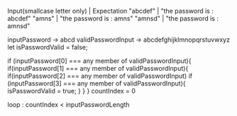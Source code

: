 Input(smallcase letter only)    |   Expectation
"abcdef"                        |   "the password is : abcdef"
"amns"                          |   "the password is : amns"
"amnsd"                         |   "the password is : amnsd"



inputPassword -> abcd
validPasswordInput -> abcdefghijklmnopqrstuvwxyz
let isPasswordValid = false;

if (inputPassword[0] === any member of validPasswordInput){
  if(inputPassword[1] === any member of validPasswordInput){
    if(inputPassword[2] === any member of validPasswordInput)
    if (inputPassword[3] === any member of validPasswordInput){
      isPasswordValid = true;
    }
  }
}
countIndex = 0

loop : countIndex < inputPasswordLength
